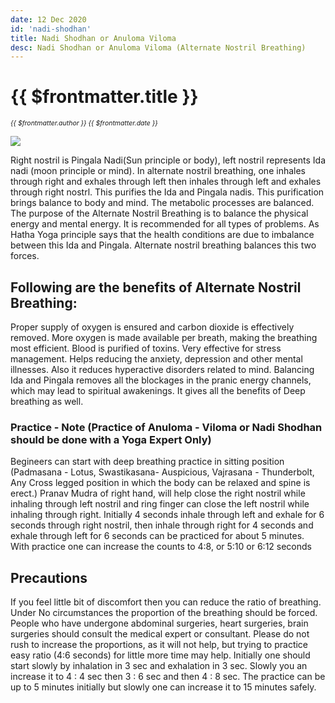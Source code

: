 ```yaml
---
date: 12 Dec 2020
id: 'nadi-shodhan'
title: Nadi Shodhan or Anuloma Viloma
desc: Nadi Shodhan or Anuloma Viloma (Alternate Nostril Breathing)
---
```


# {{ $frontmatter.title }}
<i style="font-size: 0.75em;"> {{ $frontmatter.author }} {{ $frontmatter.date }} </i>

<div class="md-images">

![](/img/pranayamam/img1.jpg)

</div>

Right nostril is Pingala Nadi(Sun principle or body), left nostril represents Ida nadi (moon principle or mind). In alternate nostril breathing, one inhales through right and exhales through left then inhales through left and exhales through right nostrl. This purifies the Ida and Pingala nadis. This purification brings balance to body and mind. The metabolic processes are balanced. The purpose of the Alternate Nostril Breathing is to balance the physical energy and mental energy. It is recommended for all types of problems. As Hatha Yoga principle says that the health conditions are due to imbalance between this Ida and Pingala. Alternate nostril breathing balances this two forces.

## Following are the benefits of Alternate Nostril Breathing:

Proper supply of oxygen is ensured and carbon dioxide is effectively removed.
More oxygen is made available per breath, making the breathing most efficient.
Blood is purified of toxins.
Very effective for stress management.
Helps reducing the anxiety, depression and other mental illnesses. Also it reduces hyperactive disorders related to mind.
Balancing Ida and Pingala removes all the blockages in the pranic energy channels, which may lead to spiritual awakenings.
It gives all the benefits of Deep breathing as well.

### Practice - Note (Practice of Anuloma - Viloma or Nadi Shodhan should be done with a Yoga Expert Only)

Begineers can start with deep breathing practice in sitting position (Padmasana - Lotus, Swastikasana- Auspicious, Vajrasana - Thunderbolt, Any Cross legged position in which the body can be relaxed and spine is erect.) Pranav Mudra of right hand, will help close the right nostril while inhaling through left nostril and ring finger can close the left nostril while inhaling through right. Initially 4 seconds inhale through left and exhale for 6 seconds through right nostril, then inhale through right for 4 seconds and exhale through left for 6 seconds can be practiced for about 5 minutes. With practice one can increase the counts to 4:8, or 5:10 or 6:12 seconds

## Precautions

If you feel little bit of discomfort then you can reduce the ratio of breathing. Under No circumstances the proportion of the breathing should be forced. People who have undergone abdominal surgeries, heart surgeries, brain surgeries should consult the medical expert or consultant. Please do not rush to increase the proportions, as it will not help, but trying to practice easy ratio (4:6 seconds) for little more time may help. Initially one should start slowly by inhalation in 3 sec and exhalation in 3 sec. Slowly you an increase it to 4 : 4 sec then 3 : 6 sec and then 4 : 8 sec. The practice can be up to 5 minutes initially but slowly one can increase it to 15 minutes safely.